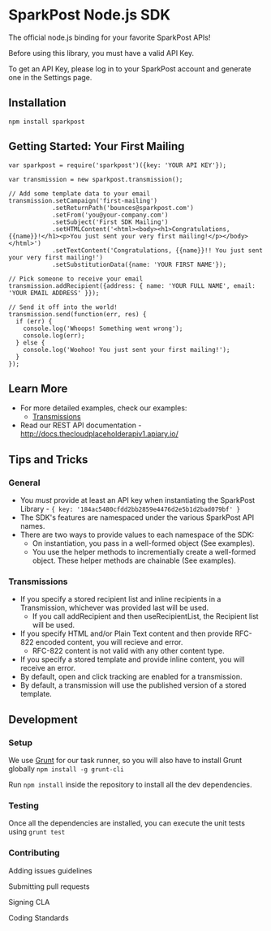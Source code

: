 # SparkPost Node.js SDK

The official node.js binding for your favorite SparkPost APIs!

Before using this library, you must have a valid API Key. 

To get an API Key, please log in to your SparkPost account and generate one in the Settings page.

## Installation

```
npm install sparkpost
```

## Getting Started: Your First Mailing
```
var sparkpost = require('sparkpost')({key: 'YOUR API KEY'});

var transmission = new sparkpost.transmission();

// Add some template data to your email
transmission.setCampaign('first-mailing')
            .setReturnPath('bounces@sparkpost.com')
            .setFrom('you@your-company.com')
            .setSubject('First SDK Mailing')
            .setHTMLContent('<html><body><h1>Congratulations, {{name}}!</h1><p>You just sent your very first mailing!</p></body></html>')
            .setTextContent('Congratulations, {{name}}!! You just sent your very first mailing!')
            .setSubstitutionData({name: 'YOUR FIRST NAME'});

// Pick someone to receive your email
transmission.addRecipient({address: { name: 'YOUR FULL NAME', email: 'YOUR EMAIL ADDRESS' }});

// Send it off into the world!
transmission.send(function(err, res) {
  if (err) {
    console.log('Whoops! Something went wrong');
    console.log(err);
  } else {
    console.log('Woohoo! You just sent your first mailing!');
  }
});
```

## Learn More
* For more detailed examples, check our examples:
    * [Transmissions](https://github.com/MessageSystems/node-sdk/blob/master/examples/transmission/)
* Read our REST API documentation - <http://docs.thecloudplaceholderapiv1.apiary.io/>

## Tips and Tricks
### General
* You _must_ provide at least an API key when instantiating the SparkPost Library - `{ key: '184ac5480cfdd2bb2859e4476d2e5b1d2bad079bf' }`
* The SDK's features are namespaced under the various SparkPost API names.
* There are two ways to provide values to each namespace of the SDK:
    - On instantiation, you pass in a well-formed object (See examples).
    - You use the helper methods to incrementially create a well-formed object. These helper methods are chainable (See examples).

### Transmissions
* If you specify a stored recipient list and inline recipients in a Transmission, whichever was provided last will be used.
    * If you call addRecipient and then useRecipientList, the Recipient list will be used.
* If you specify HTML and/or Plain Text content and then provide RFC-822 encoded content, you will recieve and error.
    * RFC-822 content is not valid with any other content type.
* If you specify a stored template and provide inline content, you will receive an error.
* By default, open and click tracking are enabled for a transmission.
* By default, a transmission will use the published version of a stored template.

## Development

### Setup
We use [Grunt](http://gruntjs.com/) for our task runner, so you will also have to install Grunt globally `npm install -g grunt-cli`

Run `npm install` inside the repository to install all the dev dependencies.

### Testing
Once all the dependencies are installed, you can execute the unit tests using `grunt test`

### Contributing
Adding issues guidelines

Submitting pull requests

Signing CLA

Coding Standards
